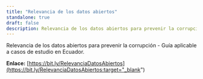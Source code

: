 ```yaml
---
title: "Relevancia de los datos abiertos"
standalone: true
draft: false
description: Relevancia de los datos abiertos para prevenir la corrupción - Guía aplicable a casos de estudio en Ecuador.
---
```


Relevancia de los datos abiertos para prevenir la corrupción - Guía aplicable a casos de estudio en Ecuador.

**Enlace:** [https://bit.ly/RelevanciaDatosAbiertos](https://bit.ly/RelevanciaDatosAbiertos:target="_blank")
